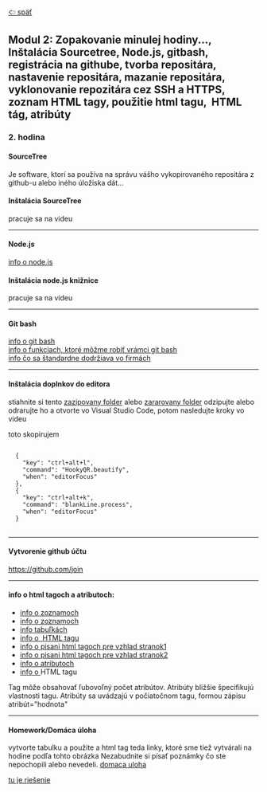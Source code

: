 [&#129188; späť](../../README.md)<br>

## Modul 2: Zopakovanie minulej hodiny..., Inštalácia Sourcetree, Node.js, gitbash, registrácia na githube, tvorba repositára, nastavenie repositára, mazanie repositára, vyklonovanie repozitára cez SSH a HTTPS, zoznam HTML tagy, použitie <a> html tagu, <img> HTML tág, atribúty

### 2. hodina

#### SourceTree<br>
Je software, ktorí sa používa na správu vášho vykopirovaného repositára z github-u alebo iného úložiska dát...

#### Inštalácia SourceTree<br>
pracuje sa na videu

<hr>

#### Node.js<br>
<a href="https://www.w3schools.com/nodejs/nodejs_intro.asp" target="_blank">info o node.js</a><br>

#### Inštalácia node.js knižnice<br>
pracuje sa na videu
<hr>

#### Git bash<br>
<a href="https://git-scm.com/about" target="_blank">info o git bash</a><br>
<a href="https://git-scm.com/book/en/v2/Git-Branching-Basic-Branching-and-Merging" target="_blank">info o funkciach, ktoré môžme robiť vrámci git bash</a><br>
<a href="https://nvie.com/posts/a-successful-git-branching-model/" target="_blank">info čo sa štandardne dodržiava vo firmách</a><br>

<hr>

#### Inštalácia doplnkov do editora<br>
stiahnite si tento [zazipovany folder](vscodeExtensions.zip) alebo [zararovany folder](vscodeExtensions.rar) odzipujte alebo odrarujte ho a otvorte vo Visual Studio Code, potom nasledujte kroky vo videu

toto skopirujem
<pre>
<code>
  {
    "key": "ctrl+alt+l",
    "command": "HookyQR.beautify",
    "when": "editorFocus"
  },
  {
    "key": "ctrl+alt+k",
    "command": "blankLine.process",
    "when": "editorFocus"
  }
</code>
</pre>
<hr>

#### Vytvorenie github účtu<br>
 <https://github.com/join><br>

<hr>

#### info o html tagoch a atributoch:<br>

- [info o zoznamoch](https://nvie.com/posts/a-successful-git-branching-model/)<br>
- [info o zoznamoch](https://www.w3schools.com/html/html_lists.asp)<br>
- [info tabuľkách](https://www.w3schools.com/html/html_tables.asp)<br>
- [info o <img> HTML tagu](https://www.w3schools.com/tags/tag_img.asp)<br>
- [info o pisani html tagoch pre vzhlad stranok1](https://www.w3schools.com/html/html_layout.asp)<br>
- [info o pisani html tagoch pre vzhlad stranok2](https://www.developer.com/lang/understanding-the-proper-way-to-lay-out-a-page-with-html5.html)<br>
- [info o atributoch](https://www.w3schools.com/html/html_attributes.asp)<br>
- [info o <a> HTML tagu](https://www.w3schools.com/tags/tag_a.asp)<br>

Tag môže obsahovať ľubovoľný počet atribútov.
Atribúty bližšie špecifikujú vlastnosti tagu.
Atribúty sa uvádzajú v počiatočnom tagu, formou zápisu atribút="hodnota"

<hr>

#### Homework/Domáca úloha<br>

vytvorte tabulku a použite a html tag teda linky, ktoré sme tiež vytvárali na hodine podľa tohto obrázka
Nezabudnite si písať poznámky čo ste nepochopili alebo nevedeli.
[domaca uloha](homework/homework.png)<br>

[tu je riešenie](homework/solution.html)<br>
